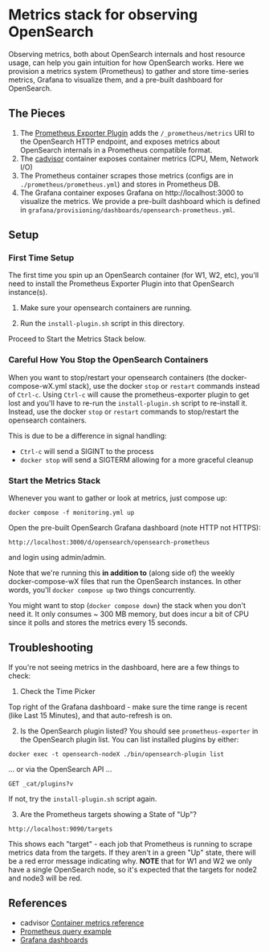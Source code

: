 # Metrics stack for observing OpenSearch

Observing metrics, both about OpenSearch internals and host resource usage, can help you gain intuition for how OpenSearch works.  Here we provision a metrics system (Prometheus) to gather and store time-series metrics, Grafana to visualize them, and a pre-built dashboard for OpenSearch.

## The Pieces
1. The [Prometheus Exporter Plugin](https://github.com/aiven/prometheus-exporter-plugin-for-opensearch)
 adds the `/_prometheus/metrics` URI to the OpenSearch HTTP endpoint, and exposes metrics about OpenSearch internals in a Prometheus compatible format.
2. The [cadvisor](https://github.com/google/cadvisor) container exposes container metrics (CPU, Mem, Network I/O)
3. The Prometheus container scrapes those metrics (configs are in `./prometheus/prometheus.yml`) and stores in Prometheus DB.
4. The Grafana container exposes Grafana on http://localhost:3000 to visualize the metrics.  We provide a pre-built dashboard which is defined in `grafana/provisioning/dashboards/opensearch-prometheus.yml`.

## Setup

### First Time Setup
The first time you spin up an OpenSearch container (for W1, W2, etc), you'll need to install the Prometheus Exporter Plugin into that OpenSearch instance(s).

1. Make sure your opensearch containers are running.

2. Run the `install-plugin.sh` script in this directory.

Proceed to Start the Metrics Stack below.

### Careful How You Stop the OpenSearch Containers
When you want to stop/restart your opensearch containers (the docker-compose-wX.yml stack), use the docker `stop` or `restart` commands instead of `Ctrl-c`.  Using `Ctrl-c` will cause the prometheus-exporter plugin to get lost and you'll have to re-run the `install-plugin.sh` script to re-install it.  Instead, use the docker `stop` or `restart` commands to stop/restart the opensearch containers.

This is due to be a difference in signal handling:
- `Ctrl-c` will send a SIGINT to the process
- `docker stop` will send a SIGTERM allowing for a more graceful cleanup

### Start the Metrics Stack
Whenever you want to gather or look at metrics, just compose up:

```
docker compose -f monitoring.yml up
```
Open the pre-built OpenSearch Grafana dashboard (note HTTP not HTTPS):
```
http://localhost:3000/d/opensearch/opensearch-prometheus
```
and login using admin/admin.

Note that we're running this **in addition to** (along side of) the weekly docker-compose-wX files that run the OpenSearch instances.  In other words, you'll `docker compose up` two things concurrently.

You might want to stop (`docker compose down`) the stack when you don't need it.  It only consumes ~ 300 MB memory, but does incur a bit of CPU since it polls and stores the metrics every 15 seconds.

## Troubleshooting
If you're not seeing metrics in the dashboard, here are a few things to check:

1. Check the Time Picker

Top right of the Grafana dashboard - make sure the time range is recent (like Last 15 Minutes), and that auto-refresh is on.

2. Is the OpenSearch plugin listed?  You should see `prometheus-exporter` in the OpenSearch plugin list.  You can list installed plugins by either:
```
docker exec -t opensearch-nodeX ./bin/opensearch-plugin list
```
 ... or via the OpenSearch API ...
```
GET _cat/plugins?v
```
If not, try the `install-plugin.sh` script again.

3. Are the Prometheus targets showing a State of "Up"?
```
http://localhost:9090/targets
```
This shows each "target" - each job that Prometheus is running to scrape metrics data from the targets.  If they aren't in a green "Up" state, there will be a red error message indicating why.  **NOTE** that for W1 and W2 we only have a single OpenSearch node, so it's expected that the targets for node2 and node3 will be red.

## References
- cadvisor [Container metrics reference](https://github.com/google/cadvisor/blob/master/docs/storage/prometheus.md)
- [Prometheus query example](https://prometheus.io/docs/prometheus/latest/querying/examples/)
- [Grafana dashboards](https://grafana.com/docs/grafana/latest/dashboards/)
